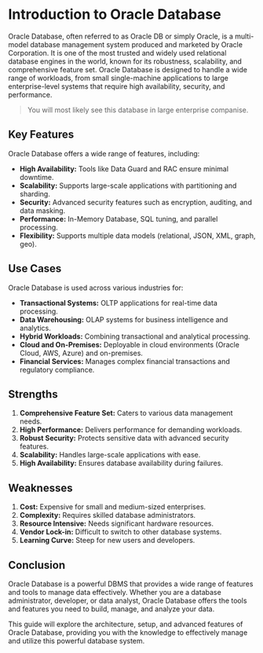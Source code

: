 # Introduction to Oracle Database

Oracle Database, often referred to as Oracle DB or simply Oracle, is a multi-model database management system produced and marketed by Oracle Corporation. It is one of the most trusted and widely used relational database engines in the world, known for its robustness, scalability, and comprehensive feature set. Oracle Database is designed to handle a wide range of workloads, from small single-machine applications to large enterprise-level systems that require high availability, security, and performance.

> You will most likely see this database in large enterprise companise.

## Key Features

Oracle Database offers a wide range of features, including:

- **High Availability:** Tools like Data Guard and RAC ensure minimal downtime.
- **Scalability:** Supports large-scale applications with partitioning and sharding.
- **Security:** Advanced security features such as encryption, auditing, and data masking.
- **Performance:** In-Memory Database, SQL tuning, and parallel processing.
- **Flexibility:** Supports multiple data models (relational, JSON, XML, graph, geo).

## Use Cases

Oracle Database is used across various industries for:

- **Transactional Systems:** OLTP applications for real-time data processing.
- **Data Warehousing:** OLAP systems for business intelligence and analytics.
- **Hybrid Workloads:** Combining transactional and analytical processing.
- **Cloud and On-Premises:** Deployable in cloud environments (Oracle Cloud, AWS, Azure) and on-premises.
- **Financial Services:** Manages complex financial transactions and regulatory compliance.

## Strengths

1. **Comprehensive Feature Set:** Caters to various data management needs.
2. **High Performance:** Delivers performance for demanding workloads.
3. **Robust Security:** Protects sensitive data with advanced security features.
4. **Scalability:** Handles large-scale applications with ease.
5. **High Availability:** Ensures database availability during failures.

## Weaknesses

1. **Cost:** Expensive for small and medium-sized enterprises.
2. **Complexity:** Requires skilled database administrators.
3. **Resource Intensive:** Needs significant hardware resources.
4. **Vendor Lock-in:** Difficult to switch to other database systems.
5. **Learning Curve:** Steep for new users and developers.

## Conclusion

Oracle Database is a powerful DBMS that provides a wide range of features and tools to manage data effectively. Whether you are a database administrator, developer, or data analyst, Oracle Database offers the tools and features you need to build, manage, and analyze your data.

This guide will explore the architecture, setup, and advanced features of Oracle Database, providing you with the knowledge to effectively manage and utilize this powerful database system.
